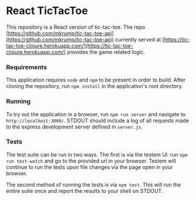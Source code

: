 # React TicTacToe

This repository is a React version of tic-tac-toe. The repo [https://github.com/mkrump/tic-tac-toe-api](https://github.com/mkrump/tic-tac-toe-api) currently served at [https://tic-tac-toe-clojure.herokuapp.com/](https://tic-tac-toe-clojure.herokuapp.com/) provides the game related logic.

### Requirements

This application requires `node` and `npm` to be present in order to build. After cloning the repository, run `npm install` in the application's root directory.

### Running

To try out the application in a browser, run `npm run server` and navigate to `http://localhost:3000/`. STDOUT should include a log of all requests made to the express development server defined in `server.js`.

### Tests

The test suite can be run in two ways. The first is via the testem UI: run `npm run test-watch` and go to the provided url in your browser. Testem will continue to run the tests upon file changes via the page open in your browser.

The second method of running the tests is via `npm test`. This will run the entire suite once and report the results to your shell on STDOUT.
